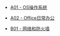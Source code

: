 * [A01 - OS操作系统](A01-os/README.md)
* [A02 - Office日常办公](A02-office/README.md)

* [B01 - 网络和防火墙](B01-network/README.md)
